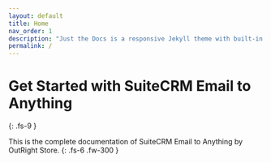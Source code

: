 ```yaml
---
layout: default
title: Home
nav_order: 1
description: "Just the Docs is a responsive Jekyll theme with built-in search that is easily customizable and hosted on GitHub Pages."
permalink: /
---
```


# Get Started with SuiteCRM Email to Anything
{: .fs-9 }

This is the complete documentation of SuiteCRM Email to Anything by OutRight Store.
{: .fs-6 .fw-300 }
